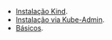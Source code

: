 
- [Instalação Kind](./02_01_01-kind/README.md).
- [Instalação via Kube-Admin](./02_01_02-kube-adm/README.md).
- [Básicos](./02_01_03-cenario-real/README.md).
